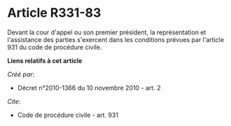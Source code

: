 # Article R331-83

Devant la cour d'appel ou son premier président, la représentation et l'assistance des parties s'exercent dans les conditions
prévues par l'article 931 du code de procédure civile.

**Liens relatifs à cet article**

_Créé par_:

  - Décret n°2010-1366 du 10 novembre 2010 - art. 2

_Cite_:

  - Code de procédure civile - art. 931
